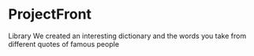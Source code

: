 # ProjectFront
Library
We created an interesting dictionary and the words you take from different quotes of famous people
